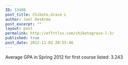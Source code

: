 ```yaml
---
ID: 13408
post_title: Chikoto,Grace L
author: Joel DesArmo
post_excerpt: ""
layout: post
permalink: http://effrtlss.com/chikotograce-l-3/
published: true
post_date: 2012-11-02 20:55:46
---
```

<p>Average GPA in Spring 2012 for first course listed: 3.243</p>